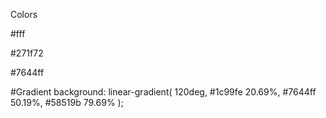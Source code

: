 Colors

#fff

#271f72

#7644ff

#Gradient
background: linear-gradient(
    120deg,
    #1c99fe 20.69%,
    #7644ff 50.19%,
    #58519b 79.69%
  );